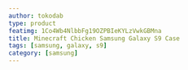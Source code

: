 ```yaml
---
author: tokodab
type: product
featimg: 1Co4Wb4NlbbFg19OZPBIeKYLzVwkGBMna
title: Minecraft Chicken Samsung Galaxy S9 Case
tags: [samsung, galaxy, s9]
category: [samsung]
---
```

